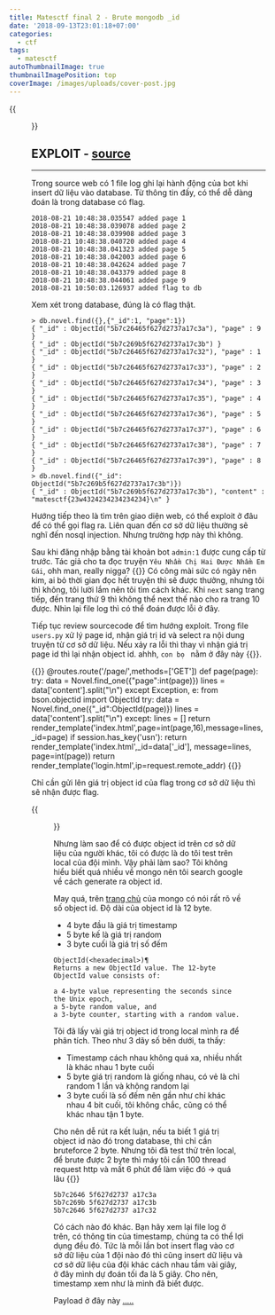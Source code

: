 ```yaml
---
title: Matesctf final 2 - Brute mongodb _id
date: '2018-09-13T23:01:18+07:00'
categories:
  - ctf
tags:
  - matesctf
autoThumbnailImage: true
thumbnailImagePosition: top
coverImage: /images/uploads/cover-post.jpg
---
```

{{<figure src="/images/posts/ex50-11.png">}}

## EXPLOIT - [source](/resources/matesctf/ex50.tar)
<hr>

Trong source web có 1 file log ghi lại hành động của bot khi insert dữ liệu vào database. Từ thông tin đấy, có thể dễ dàng đoán là trong database có flag.

```
2018-08-21 10:48:38.035547 added page 1
2018-08-21 10:48:38.039078 added page 2
2018-08-21 10:48:38.039908 added page 3
2018-08-21 10:48:38.040720 added page 4
2018-08-21 10:48:38.041323 added page 5
2018-08-21 10:48:38.042003 added page 6
2018-08-21 10:48:38.042624 added page 7
2018-08-21 10:48:38.043379 added page 8
2018-08-21 10:48:38.044061 added page 9
2018-08-21 10:50:03.126937 added flag to db
```

Xem xét trong database, đúng là có flag thật.

```
> db.novel.find({},{"_id":1, "page":1})
{ "_id" : ObjectId("5b7c26465f627d2737a17c3a"), "page" : 9 }
{ "_id" : ObjectId("5b7c269b5f627d2737a17c3b") }
{ "_id" : ObjectId("5b7c26465f627d2737a17c32"), "page" : 1 }
{ "_id" : ObjectId("5b7c26465f627d2737a17c33"), "page" : 2 }
{ "_id" : ObjectId("5b7c26465f627d2737a17c34"), "page" : 3 }
{ "_id" : ObjectId("5b7c26465f627d2737a17c35"), "page" : 4 }
{ "_id" : ObjectId("5b7c26465f627d2737a17c36"), "page" : 5 }
{ "_id" : ObjectId("5b7c26465f627d2737a17c37"), "page" : 6 }
{ "_id" : ObjectId("5b7c26465f627d2737a17c38"), "page" : 7 }
{ "_id" : ObjectId("5b7c26465f627d2737a17c39"), "page" : 8 }
> db.novel.find({"_id": ObjectId("5b7c269b5f627d2737a17c3b")})
{ "_id" : ObjectId("5b7c269b5f627d2737a17c3b"), "content" : "matesctf{23w4324234234234234}\n" }
```

Hướng tiếp theo là tìm trên giao diện web, có thể exploit ở đâu để có thể gọi flag ra. Liên quan đến cơ sở dữ liệu thường sẽ nghĩ đến nosql injection. Nhưng trường hợp này thì không.

Sau khi đăng nhập bằng tài khoản bot `admin:1` được cung cấp từ trước. Tác giả cho ta đọc truyện `Yêu Nhầm Chị Hai Được Nhầm Em Gái`, ohh man, really nigga? {{<emoji beauty>}} Có công mài sức có ngày nên kim, ai bỏ thời gian đọc hết truyện thì sẽ được thưởng, nhưng tôi thì không, tôi lười lắm nên tôi tìm cách khác. Khi `next` sang trang tiếp, đến trang thứ 9 thì không thể next thế nào cho ra trang 10 được. Nhìn lại file log thì có thể đoán được lỗi ở đây.

Tiếp tục review sourcecode để tìm hướng exploit. Trong file `users.py` xử lý page id, nhận giá trị id và select ra nội dung truyện từ cơ sở dữ liệu. Nếu xảy ra lỗi thì thay vì nhận giá trị page id thì lại nhận object id. ahhh, `con bọ ` nằm ở đây này {{<emoji boom>}}.

{{<highlight python>}}
@routes.route('/page/<page>',methods=['GET'])
def page(page):
    try:
        data = Novel.find_one({"page":int(page)})
        lines = data['content'].split("\n")
    except Exception, e:
        from bson.objectid import ObjectId
        try:
            data = Novel.find_one({"_id":ObjectId(page)})
            lines = data['content'].split("\n")
        except:
            lines = []
        return render_template('index.html',page=int(page,16),message=lines,_id=page)
    if session.has_key('usn'):
        return render_template('index.html',_id=data['_id'], message=lines, page=int(page))
    return render_template('login.html',ip=request.remote_addr)
{{</highlight>}}

Chỉ cần gửi lên giá trị object id của flag trong cơ sở dữ liệu thì sẽ nhận được flag.

{{<figure src="/images/posts/ex50-12.png">}}

Nhưng làm sao để có được object id trên cơ sở dữ liệu của người khác, tôi có được là do tôi test trên local của đội mình. Vậy phải làm sao? Tôi không hiểu biết quá nhiều về mongo nên tôi search google về cách generate ra object id.

May quá, trên [trang chủ](https://docs.mongodb.com/manual/reference/method/ObjectId/) của mongo có nói rất rõ về số object id. Độ dài của object id là 12 byte. 
 - 4 byte đầu là giá trị timestamp
 - 5 byte kế là giá trị random 
 - 3 byte cuối là giá trị số đếm

```
ObjectId(<hexadecimal>)¶
Returns a new ObjectId value. The 12-byte ObjectId value consists of:

a 4-byte value representing the seconds since the Unix epoch,
a 5-byte random value, and
a 3-byte counter, starting with a random value.
```

Tôi đã lấy vài giá trị object id trong local mình ra để phân tích. Theo như 3 dãy số bên dưới, ta thấy:
 - Timestamp cách nhau không quá xa, nhiều nhất là khác nhau 1 byte cuối
 - 5 byte giá trị random là giống nhau, có vẻ là chỉ random 1 lần và không random lại
 - 3 byte cuối là số đếm nên gần như chỉ khác nhau 4 bit cuối, tôi không chắc, cũng có thể khác nhau tận 1 byte.

Cho nên dễ rút ra kết luận, nếu ta biết 1 giá trị object id nào đó trong database, thì chỉ cần bruteforce 2 byte. Nhưng tôi đã test thử trên local, để brute được 2 byte thì máy tôi cần 100 thread request http và mất 6 phút để làm việc đó -> quá lâu {{<emoji canny>}}

```
5b7c2646 5f627d2737 a17c3a
5b7c269b 5f627d2737 a17c3b
5b7c2646 5f627d2737 a17c32
```

Có cách nào đó khác. Bạn hãy xem lại file log ở trên, có thông tin của timestamp, chúng ta có thể lợi dụng đều đó. Tức là mỗi lần bot insert flag vào cơ sở dữ liệu của 1 đội nào đó thì cũng insert dữ liệu và cơ sở dữ liệu của đội khác cách nhau tầm vài giây, ở đây mình dự đoán tối đa là 5 giây. Cho nên, timestamp xem như là mình đã biết được.

Payload ở đây này [.....](/resources/matesctf/brute_id.py)
